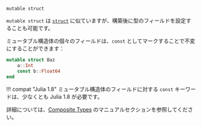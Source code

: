 ```
mutable struct
```

`mutable struct` は [`struct`](@ref) に似ていますが、構築後に型のフィールドを設定することも可能です。

ミュータブル構造体の個々のフィールドは、`const` としてマークすることで不変にすることができます：

```julia
mutable struct Baz
    a::Int
    const b::Float64
end
```

!!! compat "Julia 1.8"
    ミュータブル構造体のフィールドに対する `const` キーワードは、少なくとも Julia 1.8 が必要です。


詳細については、[Composite Types](@ref) のマニュアルセクションを参照してください。
